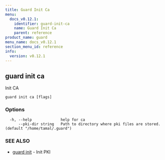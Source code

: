```yaml
---
title: Guard Init Ca
menu:
  docs_v0.12.1:
    identifier: guard-init-ca
    name: Guard Init Ca
    parent: reference
product_name: guard
menu_name: docs_v0.12.1
section_menu_id: reference
info:
  version: v0.12.1
---
```


## guard init ca

Init CA

```
guard init ca [flags]
```

### Options

```
  -h, --help             help for ca
      --pki-dir string   Path to directory where pki files are stored. (default "/home/tamal/.guard")
```

### SEE ALSO

* [guard init](/docs/v0.12.1/reference/guard_init)	 - Init PKI

